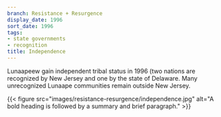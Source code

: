 ```yaml
---
branch: Resistance + Resurgence
display_date: 1996
sort_date: 1996
tags:
- state governments
- recognition
title: Independence
---
```


Lunaapeew gain independent tribal status in 1996 (two nations are recognized by New Jersey and one by the state of Delaware. Many unrecognized Lunaape communities remain outside New Jersey.


{{< figure src="images/resistance-resurgence/independence.jpg" alt="A bold heading is followed by a summary and brief paragraph." >}}
